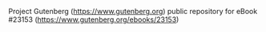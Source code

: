 Project Gutenberg (https://www.gutenberg.org) public repository for eBook #23153 (https://www.gutenberg.org/ebooks/23153)
